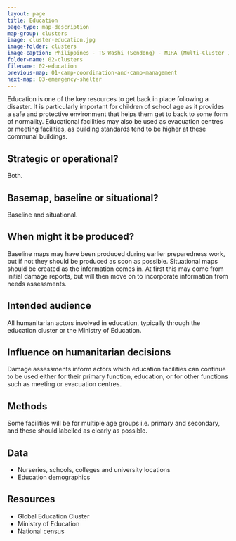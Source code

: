 ```yaml
---
layout: page
title: Education
page-type: map-description
map-group: clusters
image: cluster-education.jpg
image-folder: clusters
image-caption: Philippines - TS Washi (Sendong) - MIRA (Multi-Cluster Initial Rapid Assessment) data for Education cluster
folder-name: 02-clusters
filename: 02-education
previous-map: 01-camp-coordination-and-camp-management
next-map: 03-emergency-shelter
---
```

Education is one of the key resources to get back in place following a disaster. It is particularly important for children of school age as it provides a safe and protective environment that helps them get to back to some form of normality. Educational facilities may also be used as evacuation centres or meeting facilities, as building standards tend to be higher at these communal buildings.

## Strategic or operational?

Both.

## Basemap, baseline or situational?

Baseline and situational.

## When might it be produced?

Baseline maps may have been produced during earlier preparedness work, but if not they should be produced as soon as possible. Situational maps should be created as the information comes in. At first this may come from initial damage reports, but will then move on to incorporate information from needs assessments.

## Intended audience

All humanitarian actors involved in education, typically through the education cluster or the Ministry of Education.

## Influence on humanitarian decisions

Damage assessments inform actors which education facilities can continue to be used either for their primary function, education, or for other functions such as meeting or evacuation centres.

## Methods

Some facilities will be for multiple age groups i.e. primary and secondary, and these should labelled as clearly as possible.

## Data

* Nurseries, schools, colleges and university locations
* Education demographics

## Resources

* Global Education Cluster
* Ministry of Education
* National census

